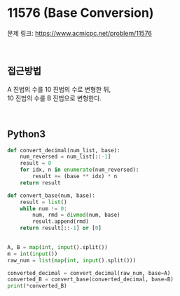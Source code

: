 # 11576 (Base Conversion)

문제 링크: <https://www.acmicpc.net/problem/11576>

<br>

## 접근방법

A 진법의 수를 10 진법의 수로 변형한 뒤,  
10 진법의 수를 B 진법으로 변형한다.  

<br>

## Python3

```python
def convert_decimal(num_list, base):
    num_reversed = num_list[::-1]
    result = 0
    for idx, n in enumerate(num_reversed):
        result += (base ** idx) * n
    return result

def convert_base(num, base):
    result = list()
    while num != 0:
        num, rmd = divmod(num, base)
        result.append(rmd)
    return result[::-1] or [0]
        

A, B = map(int, input().split())
m = int(input())
raw_num = list(map(int, input().split()))

converted_decimal = convert_decimal(raw_num, base=A)
converted_B = convert_base(converted_decimal, base=B)
print(*converted_B)
```
